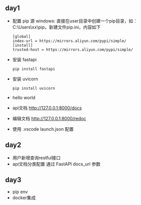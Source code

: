 ## day1
- 配置 pip 源
    windows: 
    直接在user目录中创建一个pip目录，如：C:\Users\xx\pip，新建文件pip.ini，内容如下
    ```
    [global]
    index-url = https://mirrors.aliyun.com/pypi/simple/
    [install]
    trusted-host = https://mirrors.aliyun.com/pypi/simple/  

    ```
- 安装 fastapi
  ```
  pip install fastapi

  ```

- 安装 uvicorn
  ```
  pip install uvicorn

  ```
- hello world 

- api文档 http://127.0.0.1:8000/docs   
- 编辑文档  http://127.0.0.1:8000/redoc 

- 使用 .vscode launch.json 配置

## day2 
 - 用户新增查询restful接口
 - api文档分类配置  通过 FastAPI docs_url 参数


## day3
 - pip env 
 - docker集成 
